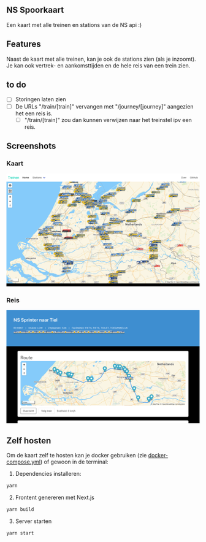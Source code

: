 ## NS Spoorkaart

Een kaart met alle treinen en stations van de NS api :)

## Features
Naast de kaart met alle treinen, kan je ook de stations zien (als je inzoomt). Je kan ook vertrek- en aankomsttijden en de hele reis van een trein zien.

## to do
- [ ] Storingen laten zien
- [ ] De URLs "/train/[train]" vervangen met "/journey/[journey]" aangezien het een reis is.
  - [ ] "/train/[train]" zou dan kunnen verwijzen naar het treinstel ipv een reis.

## Screenshots
### Kaart
![Screenshot of the homepage](screenshots/screenshot.png)
### Reis
![Screenshot van een reis](screenshots/journey.png)

## Zelf hosten
Om de kaart zelf te hosten kan je docker gebruiken (zie [docker-compose.yml](docker-compose.yml)) of gewoon in de terminal:

1. Dependencies installeren:
```sh
yarn
```
2. Frontent genereren met Next.js
```sh
yarn build
```
3. Server starten
```sh
yarn start
```